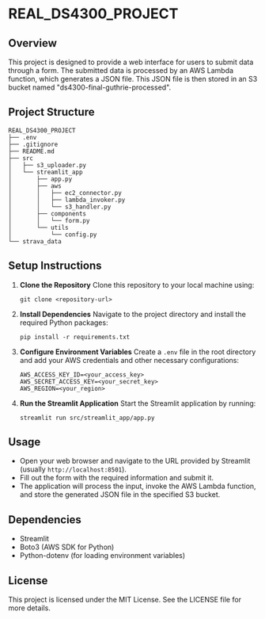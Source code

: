 # REAL_DS4300_PROJECT

## Overview
This project is designed to provide a web interface for users to submit data through a form. The submitted data is processed by an AWS Lambda function, which generates a JSON file. This JSON file is then stored in an S3 bucket named "ds4300-final-guthrie-processed".

## Project Structure
```
REAL_DS4300_PROJECT
├── .env
├── .gitignore
├── README.md
├── src
│   ├── s3_uploader.py
│   └── streamlit_app
│       ├── app.py
│       ├── aws
│       │   ├── ec2_connector.py
│       │   ├── lambda_invoker.py
│       │   └── s3_handler.py
│       ├── components
│       │   └── form.py
│       └── utils
│           └── config.py
└── strava_data
```

## Setup Instructions
1. **Clone the Repository**
   Clone this repository to your local machine using:
   ```
   git clone <repository-url>
   ```

2. **Install Dependencies**
   Navigate to the project directory and install the required Python packages:
   ```
   pip install -r requirements.txt
   ```

3. **Configure Environment Variables**
   Create a `.env` file in the root directory and add your AWS credentials and other necessary configurations:
   ```
   AWS_ACCESS_KEY_ID=<your_access_key>
   AWS_SECRET_ACCESS_KEY=<your_secret_key>
   AWS_REGION=<your_region>
   ```

4. **Run the Streamlit Application**
   Start the Streamlit application by running:
   ```
   streamlit run src/streamlit_app/app.py
   ```

## Usage
- Open your web browser and navigate to the URL provided by Streamlit (usually `http://localhost:8501`).
- Fill out the form with the required information and submit it.
- The application will process the input, invoke the AWS Lambda function, and store the generated JSON file in the specified S3 bucket.

## Dependencies
- Streamlit
- Boto3 (AWS SDK for Python)
- Python-dotenv (for loading environment variables)

## License
This project is licensed under the MIT License. See the LICENSE file for more details.